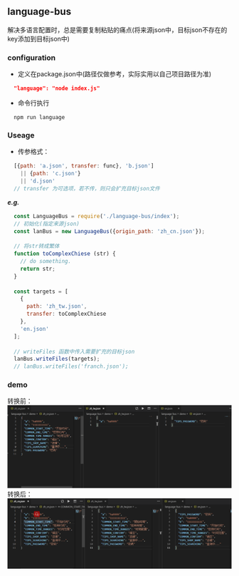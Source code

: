 ## language-bus
解决多语言配置时，总是需要复制粘贴的痛点(将来源json中，目标json不存在的key添加到目标json中)

### configuration
+ 定义在package.json中(路径仅做参考，实际实用以自己项目路径为准)
``` json
  "language": "node index.js"
```
+ 命令行执行
``` shell
  npm run language
```
### Useage
+ 传参格式：
``` javascript
  [{path: 'a.json', transfer: func}, 'b.json']
    || {path: 'c.json'}
    || 'd.json'
  // transfer 为可选项，若不传，则只会扩充目标json文件
```
<em><strong>e.g.</strong></em>
``` javascript
  const LanguageBus = require('./language-bus/index');
  // 初始化(指定来源json)
  const lanBus = new LanguageBus({origin_path: 'zh_cn.json'});

  // 将str转成繁体
  function toComplexChiese (str) {
    // do something.
    return str;
  }

  const targets = [
    {
      path: 'zh_tw.json',
      transfer: toComplexChiese
    },
    'en.json'
  ];

  // writeFiles 函数中传入需要扩充的目标json
  lanBus.writeFiles(targets);
  // lanBus.writeFiles('franch.json');
```

### demo
转换前：
![origin.png](./.imgs/origin.png)
转换后：
![transformed.png](./.imgs/transformed.png)